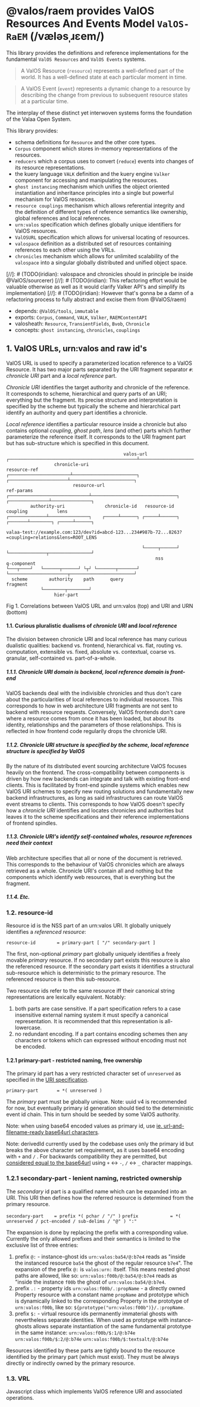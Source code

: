 # @valos/raem provides ValOS Resources And Events Model `ValOS-RaEM` (/væləsˌɹɛem/)

This library provides the definitions and reference implementations for
the fundamental `ValOS Resources` and `ValOS Events` systems.

> A ValOS Resource (`resource`) represents a well-defined part of the
> world. It has a well-defined state at each particular moment in time.

> A ValOS Event (`event`) represents a dynamic change to a resource by
> describing the change from previous to subsequent resource states at
> a particular time.

The interplay of these distinct yet interwoven systems forms the
foundation of the Valaa Open System.

This library provides:
- schema definitions for `Resource` and the other core types.
- `Corpus` component which stores in-memory representations of the
  resources.
- `reducers` which a corpus uses to convert (`reduce`) events into
  changes of its resource representations.
- the kuery language `VALK` definition and the kuery engine `Valker`
  component for accessing and manipulating the resources.
- `ghost instancing` mechanism which unifies the object oriented
  instantiation and inheritance principles into a single but powerful
  mechanism for ValOS resources.
- `resource couplings` mechanism which allows referential integrity and
  the definition of different types of reference semantics like
  ownership, global references and local references.
- `urn:valos` specification which defines globally unique identifiers
  for ValOS resources.
- `ValOSURL` specification which allows for universal locating of
  resources.
- `valospace` definition as a distributed set of resources containing
  references to each other using the VRLs.
- `chronicles` mechanism which allows for unlimited scalability of the
  `valospace` into a singular globally distributed and unified object
  space.

[//]: # (TODO(iridian): valospace and chronicles should in principle be inside @ValOS/sourcerer)
[//]: # (TODO(iridian): This refactoring effort would be valuable otherwise as well as it would clarify Valker API's and simplify its implementation)
[//]: # (TODO(iridian): However that's gonna be a damn of a refactoring process to fully abstract and excise them from @ValOS/raem)

- depends: `@ValOS/tools`, `immutable`
- exports: `Corpus`, `Command`, `VALK`, `Valker`, `RAEMContentAPI`
- valosheath: `Resource`, `TransientFields`, `Bvob`, `Chronicle`
- concepts: `ghost instancing`, `chronicles`, `couplings`


## 1. ValOS URLs, urn:valos and raw id's

ValOS URL is used to specify a parameterized location reference to a
ValOS Resource. It has two major parts separated by the URI fragment
separator `#`: *chronicle URI* part and a *local reference* part.

*Chronicle URI* identifies the target authority and chronicle of
the reference. It corresponds to scheme, hierarchical and query parts
of an URI; everything but the fragment. Its precise structure and
interpretation is specified by the scheme but typically the scheme and
hierarchical part identify an authority and query part identifies
a chronicle.

*Local reference* identifies a particular resource inside a chronicle
but also contains optional *coupling*, *ghost path*, *lens* (and other)
parts which further parameterize the reference itself. It corresponds
to the URI fragment part but has sub-structure which is specified in
this document.

```
                                            valos-url
┌────────────────────────────────────────────────┴─────────────────────────────────────────────────┐
                  chronicle-uri                                      resource-ref
┌───────────────────────┴────────────────────────┐ ┌──────────────────────┴────────────────────────┐
                         resource-url                                         ref-params
┌──────────────────────────────┴────────────────────────────────┐  ┌───────────────┴───────────────┐
         authority-uri               chronicle-id   resource-id         coupling           lens
┌──────────────┴───────────────┐    ┌─────┴──────┐ ┌─────┴──────┐  ┌───────┴────────┐ ┌─────┴──────┐

valaa-test://example.com:123/dev?id=abcd-123...234#987b-72...8263?=coupling=relations&lens=ROOT_LENS

                                                   └─────┬──────┘  └──────────────┬────────────────┘
                                                        nss                  q-component
└───┬────┘   └──────┬──────┘ └┬┘ └───────┬───────┘ └──────────────────────┬────────────────────────┘
  scheme        authority    path      query                           fragment
             └────────┬────────┘
                  hier-part
```
Fig 1. Correlations between ValOS URL and urn:valos (top) and URI and URN (bottom)


#### 1.1. Curious pluralistic dualisms of *chronicle URI* and *local reference*

The division between chronicle URI and local reference has many curious
dualistic qualities: backend vs. frontend, hierarchical vs. flat,
routing vs. computation, extensible vs. fixed, absolute vs. contextual,
coarse vs. granular, self-contained vs. part-of-a-whole.

##### 1.1.1. Chronicle URI domain is backend, local reference domain is front-end

ValOS backends deal with the indivisible chronicles and thus don't care
about the particularities of local references to individual resources.
This corresponds to how in web architecture URI fragments are not sent
to backend with resource requests. Conversely, ValOS frontends don't
care where a resource comes from once it has been loaded, but about its
identity, relationships and the parameters of those relationships. This
is reflected in how frontend code regularily drops the chronicle URI.

##### 1.1.2. Chronicle URI structure is specified by the scheme, local reference structure is specified by ValOS

By the nature of its distributed event sourcing architecture ValOS
focuses heavily on the frontend. The cross-compatibility between
components is driven by how new backends can integrate and talk with
existing front-end clients. This is facilitated by front-end spindle
systems which enables new ValOS URI schemes to specify new routing
solutions and fundamentally new backend infrastructures, as long as
said infrastructures can route ValOS event streams to clients. This
corresponds to how ValOS doesn't specify how a *chronicle URI*
identifies and locates chronicles and authorities but leaves it to
the scheme specifications and their reference implementations of
frontend spindles.

##### 1.1.3. Chronicle URI's identify self-contained wholes, resource references need their context

Web architecture specifies that all or none of the document is
retrieved. This corresponds to the behaviour of ValOS chronicles which
are always retrieved as a whole. Chronicle URI's contain all and
nothing but the components which identify web resources, that is
everything but the fragment.

##### 1.1.4. Etc.

### 1.2. resource-id

Resource id is the NSS part of an urn:valos URI. It globally uniquely
identifies a *referenced resource*:

`resource-id        = primary-part [ "/" secondary-part ]`

The first, non-optional *primary* part globally uniquely identifies a
freely movable *primary* resource. If no secondary part exists this
resource is also the referenced resource. If the secondary part exists
it identifies a structural sub-resource which is deterministic to
the primary resource.
The referenced resource is then this sub-resource.

Two resource ids refer to the same resource iff their canonical string
representations are lexically equivalent. Notably:
1. both parts are case sensitive. If a part specification refers to a
   case insensitive external naming system it must specify a canonical
   representation.
   It is recommended that this representation is all-lowercase.
2. no redundant encoding. If a part contains encoding schemes then any
   characters or tokens which can expressed without encoding must not
   be encoded.

#### 1.2.1 primary-part - restricted naming, free ownership

The primary id part has a very restricted character set of `unreserved`
as specified in the [URI specification](https://tools.ietf.org/html/rfc3986).

`primary-part       = *( unreserved )`

The *primary* part must be globally unique.
Note: uuid v4 is recommended for now, but eventually primary id
generation should tied to the deterministic event id chain. This in
turn should be seeded by some ValOS authority.

Note: when using base64 encoded values as primary id, use
[ie. url-and-filename-ready base64url characters](https://tools.ietf.org/html/rfc4648#section-5).

Note: derivedId currently used by the codebase uses only the primary id
but breaks the above character set requirement, as it uses base64
encoding with `+` and `/` . For backwards compatibility they are
permitted, but [considered equal to the base64url](https://tools.ietf.org/html/rfc7515#appendix-C)
using `+` <-> `-`, `/` <-> `_` character mappings.

### 1.2.1 secondary-part - lenient naming, restricted ownership

The *secondary* id part is a qualified name which can be expanded into
an URI. This URI then defines how the referred resource is determined
from the primary resource.

`secondary-part    = prefix *( pchar / "/" )`
`prefix            = *( unreserved / pct-encoded / sub-delims / "@" ) ":"`

The expansion is done by replacing the prefix with a corresponding
value. Currently the only allowed prefixes and their semantics is
limited to the exclusive list of three entries:

1. prefix `@:` - instance-ghost ids
  `urn:valos:ba54/@:b7e4` reads as "inside the instanced resource
  `ba54` the ghost of the regular resource `b7e4`".
  The expansion of the prefix `@:` is `valos:urn:` itself.
  This means nested ghost paths are allowed, like so:
  `urn:valos:f00b/@:ba54/@:b7e4` reads as "inside the instance `f00b`
  the ghost of `urn:valos:ba54/@:b7e4`.
2. prefix `.:` - property ids
  `urn:valos:f00b/.:propName` - a directly owned Property resource with
  a constant name `propName` and prototype which is dynamically linked
  to the corresponding Property in the prototype of `urn:valos:f00b`,
  like so: `${prototype("urn:valos:f00b")}/.:propName`.
3. prefix `$:` - virtual resource ids
  permanently immaterial ghosts with nevertheless separate identities.
  When used as prototype with instance-ghosts allows separate
  instantiation of the same fundamental prototype in the same instance:
  `urn:valos:f00b/$:1/@:b74e`
  `urn:valos:f00b/$:2/@:b74e`
  `urn:valos:f00b/$:textsalt/@:b74e`

Resources identified by these parts are tightly bound to the resource
identified by the primary part (which must exist). They must be always
directly or indirectly owned by the primary resource.

### 1.3. VRL

Javascript class which implements ValOS reference URI and associated
operations.
